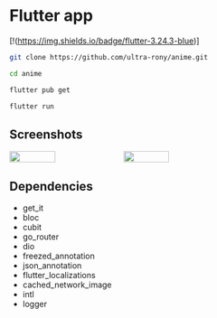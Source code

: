 # Flutter app

[!(https://img.shields.io/badge/flutter-3.24.3-blue)]

```bash
git clone https://github.com/ultra-rony/anime.git
```

```bash
cd anime
```

```bash
flutter pub get
```

```bash
flutter run
```

## Screenshots

<div align="left">
  <div style="display: flex;">
        <img src="https://image.link.rony.fun//TuzYfikwROcGR1WNzCP2MVEdMIjXHwDo0hzACEdvde0YskCiHZrizH6mw3XEVmt5.jpg" width="40%" alt=""/>
        <img src="https://image.link.rony.fun//uMmH3txgvMejfPUnLX3eWmd45au8ZZGbpQ3RFBhAp0lFRIVxEoW7Hkdy62Lxd16T.jpg" width="40%" alt=""/>
    </div>
</div>

## Dependencies

- get_it
- bloc
- cubit
- go_router
- dio 
- freezed_annotation 
- json_annotation
- flutter_localizations
- cached_network_image
- intl
- logger

